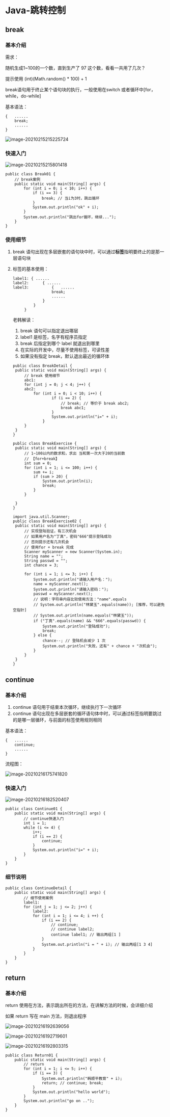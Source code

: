 # Java-跳转控制

## break

### 基本介绍

需求：

随机生成1~100的一个数，直到生产了 97 这个数，看看一共用了几次？

提示使用 (int)(Math.random() * 100) + 1



break语句用于终止某个语句块的执行，一般使用在switch 或者循环中[for，while，do-while]

基本语法：

```
{ 	......
	break;
	......
}
```

![image-20210215215225724](https://gitee.com/luoxian1011/pictures/raw/master/image-20210215215225724.png)

### 快速入门

![image-20210215215801418](https://gitee.com/luoxian1011/pictures/raw/master/image-20210215215801418.png)

```
public class Break01 {
	// break案例
	public static void main(String[] args) {
		for (int i = 0; i < 10; i++) {
			if (i == 3) {
				break; // 当i为3时，跳出循环
			}
			System.out.println("ok" + i);
		}
		System.out.println("跳出for循环，继续...");
	}
}
```

### 使用细节

1. break 语句出现在多层嵌套的语句块中时，可以通过**标签**指明要终止的是那一层语句块

2. 标签的基本使用：

   ```
   label1: { ......
   label2:		{ ......
   label3:			{	......
   					break;
   					......
   				}
   			}
   		}
   ```

   老韩解读：

   1. break 语句可以指定退出哪层
   2. label1 是标签，名字有程序员指定
   3. break 后指定到哪个 label 就退出到哪里
   4. 在实际的开发中，尽量不使用标签，可读性差
   5. 如果没有指定 break，默认退出最近的循环体

   ```
   public class BreakDetail {
   	public static void main(String[] args) {
   		// break 使用细节
   		abc1:
   		for (int j = 0; j < 4; j++) {
   		abc2:
   			for (int i = 0; i < 10; i++) {
   					if (i == 2) {
   						// break; // 等价于 break abc2;
   						break abc1;
   					}
   					System.out.println("i=" + i);
   				}	
   		}
   	}
   }
   ```

   ```
   public class BreakExercise {
   	public static void main(String[] args) {
   		// 1~100以内的数求和，求出 当和第一次大于20的当前数
   		// 【for+break】
   		int sum = 0;
   		for (int i = 1; i <= 100; i++) {
   			sum += i;
   			if (sum > 20) {
   				System.out.println(i);
   				break;
   			}
   		}
   
   	}
   }
   ```

   ```
   import java.util.Scanner;
   public class BreakExercise02 {
   	public static void main(String[] args) {
   		// 实现登陆验证，有三次机会
   		// 如果用户名为"丁真"，密码"666"提示登陆成功
   		// 否则提示还有几次机会
   		// 使用for + break 完成
   		Scanner myScanner = new Scanner(System.in);
   		String name = "";
   		String passwd = "";
   		int chance = 3;
   
   		for (int i = 1; i <= 3; i++) {
   			System.out.println("请输入用户名：");
   			name = myScanner.next();
   			System.out.println("请输入密码：");
   			passwd = myScanner.next();
   			// 说明：字符串内容比较使用方法："name".equals
   			// System.out.println("林黛玉".equals(name)); [推荐，可以避免空指针]
   			// System.out.println(name.equals("林黛玉"));
   			if ("丁真".equals(name) && "666".equals(passwd)) {
   				System.out.println("登陆成功");
   				break;
   			} else {
   				chance--; // 登陆机会减少 1 次
   				System.out.println("失败，还有" + chance + "次机会");
   			}
   		}
   	}
   }
   ```

   

## continue

### 基本介绍

1. continue 语句用于结束本次循环，继续执行下一次循环
2. continue 语句出现在多层嵌套的循环语句体中时，可以通过标签指明要跳过的是哪一层循环，与前面的标签使用规则相同

基本语法：

```
{	......
	continue;
	......
}
```

流程图：

![image-20210216175741820](https://gitee.com/luoxian1011/pictures/raw/master/image-20210216175741820.png)

### 快速入门

![image-20210216182520407](https://gitee.com/luoxian1011/pictures/raw/master/image-20210216182520407.png)

```
public class Continue01 {
	public static void main(String[] args) {
		// continue快速入门
		int i = 1;
		while (i <= 4) {
			i++;
			if (i == 2) {
				continue;
			}
			System.out.println("i=" + i);
		}
	}
}
```

### 细节说明

```
public class ContinueDetail {
	public static void main(String[] args) {
		// 细节使用案例
		label1:
		for (int j = 1; j <= 2; j++) {
			label2:
			for (int i = 1; i <= 4; i ++) {
				if (i == 2) {
					// continue;
					// continue label2;
					continue label1; // 输出两组[1 ]
				}
				System.out.println("i = " + i); // 输出两组[1 3 4]
			}
		}
	}
}
```

## return

### 基本介绍

return 使用在方法，表示跳出所在的方法，在讲解方法的时候，会详细介绍

如果 return 写在 main 方法，则退出程序

![image-20210216192639056](https://gitee.com/luoxian1011/pictures/raw/master/image-20210216192639056.png)

![image-20210216192719601](https://gitee.com/luoxian1011/pictures/raw/master/image-20210216192719601.png)

![image-20210216192803315](https://gitee.com/luoxian1011/pictures/raw/master/image-20210216192803315.png)

```
public class Return01 {
	public static void main(String[] args) {
		// return
		for (int i = 1; i <= 5; i++) {
			if (i == 3) {
				System.out.println("韩顺平教育" + i);
				return; // continue; break;
			}
			System.out.println("hello world");
		}
		System.out.println("go on ..");
	}
}
```

